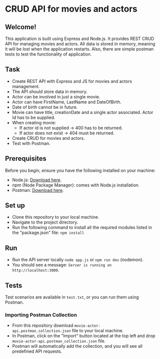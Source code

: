# CRUD API for movies and actors

## Welcome!

This application is built using Express and Node.js. It provides REST CRUD API for managing movies and actors. All data is stored in memory, meaning it will be lost when the application restarts. Also, there are simple postman tests to test the functionality of application.

## Task

- Create REST API with Express and JS for movies and actors management.
- The API should store data in memory.
- Actor can be involved in just a single movie.
- Actor can have FirstName, LastName and DateOfBirth.
-  Date of birth cannot be in future.
-  Movie can have title, creationDate and a single actor associated. Actor Id has to be supplied.
- When creating movie:
   - If actor id is not supplied -> 400 has to be returned.
   - If actor does not exist -> 404 must be returned.
- Create CRUD for movies and actors.
- Test with Postman.

## Prerequisites

Before you begin, ensure you have the following installed on your machine:

- Node.js: [Download here](https://nodejs.org/).
- npm (Node Package Manager): comes with Node.js installation.
- Postman: [Download here](https://www.postman.com/downloads/).

## Set up

- Clone this repository to your local machine.
- Navigate to the project directory.
- Run the following command to install all the required modules listed in the "package.json" file: `npm install`

## Run

- Run the API server locally `node app.js` or `npm run dev` (nodemon).
- You should see a message: `Server is running on http://localhost:3000`.

## Tests

Test scenarios are available in `test.txt`, or you can run them using Postman.

### Importing Postman Collection

- From this repository download `movie-actor-api.postman_collection.json` file to your local machine.
- In Postman, click on the "Import" button located at the top left and drop `movie-actor-api.postman_collection.json` file.
- Postman will automatically add the collection, and you will see all predefined API requests.





